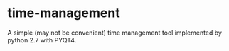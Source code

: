 # time-management
A simple (may not be convenient) time management tool implemented by python 2.7 with PYQT4.
